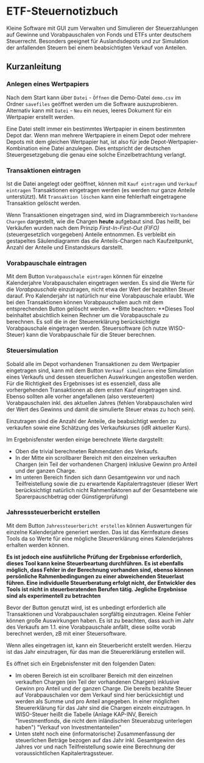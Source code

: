 # ETF-Steuernotizbuch
Kleine Software mit GUI zum Verwalten und Simulieren der Steuerzahlungen auf Gewinne und Vorabpauschalen von Fonds und ETFs unter deutschem Steuerrecht. Besonders geeignet für Auslandsdepots und zur Simulation der anfallenden Steuern bei einem beabsichtigten Verkauf von Anteilen. 

## Kurzanleitung
### Anlegen eines Wertpapiers
Nach dem Start kann über `Datei` - `Öffnen` die Demo-Datei `demo.csv` im Ordner `savefiles` geöffnet werden um die Software auszuprobieren. Alternativ kann mit `Datei` - `Neu` ein neues, leeres Dokument für ein Wertpapier erstellt werden.

Eine Datei stellt immer ein bestimmtes Wertpapier in einem bestimmten Depot dar. Wenn man mehrere Wertpapiere in einem Depot oder mehrere Depots mit dem gleichen Wertpapier hat, ist also für jede Depot-Wertpapier-Kombination eine Datei anzulegen. Dies entspricht der deutschen Steuergesetzgebung die genau eine solche Einzelbetrachtung verlangt.

### Transaktionen eintragen
Ist die Datei angelegt oder geöffnet, können mit `Kauf eintragen` und `Verkauf eintragen` Transaktionen eingetragen werden (es werden nur ganze Anteile unterstützt). Mit `Transaktion löschen` kann eine fehlerhaft eingetragene Transaktion gelöscht werden. 

Wenn Transaktionen eingetragen sind, wird im Diagrammbereich `Vorhandene Chargen` dargestellt, wie die Chargen **heute** aufgebaut sind. Das heißt, bei Verkäufen wurden nach dem Prinzip *First-In-First-Out (FIFO)* (steuergesetzlich vorgegeben) Anteile entnommen. Es verbleibt ein gestapeltes Säulendiagramm das die Anteils-Chargen nach Kaufzeitpunkt, Anzahl der Anteile und Einstandskurs darstellt. 

### Vorabpauschale eintragen
Mit dem Button `Vorabpauschale eintragen` können für einzelne Kalenderjahre Vorabpauschalen eingetragen werden. Es sind die Werte für die *Vorabpauschale* einzutragen, nicht etwa der Wert der bezahlten Steuer darauf. Pro Kalenderjahr ist natürlich nur eine Vorabpauschale erlaubt. Wie bei den Transaktionen können Vorabpauschalen auch mit dem entsprechenden Button gelöscht werden. 
**Bitte beachten: **Dieses Tool beinhaltet absichtlich keinen Rechner um die Vorabpauschale zu berechnen. Es soll die in der Steuererklärung berücksichtigte Vorabpauschale eingetragen werden. Steuersoftware (ich nutze WISO-Steuer) kann die Vorabpauschale für die Steuer berechnen.

### Steuersimulation

Sobald alle im Depot vorhandenen Transaktionen zu dem Wertpapier eingetragen sind, kann mit dem Button `Verkauf simulieren` eine Simulation eines Verkaufs und dessen steuerlichen Auswirkungen angestoßen werden. Für die Richtigkeit des Ergebnisses ist es essenziell, dass alle vorhergehenden Transaktionen ab dem ersten Kauf eingetragen sind. Ebenso sollten alle vorher angefallenen (also versteuerten) Vorabpauschalen inkl. des aktuellen Jahres (fehlen Vorabpauschalen wird der Wert des Gewinns  und damit die simulierte Steuer etwas zu hoch sein).

Einzutragen sind die Anzahl der Anteile, die beabsichtigt werden zu verkaufen sowie eine Schätzung des Verkaufskurses (idR aktueller Kurs).

Im Ergebnisfenster werden einige berechnete Werte dargstellt:
- Oben die trivial berechneten Rahmendaten des Verkaufs. 
- In der Mitte ein scrollbarer Bereich mit den einzelnen verkauften Chargen (ein Teil der vorhandenen Chargen) inklusive Gewinn pro Anteil und der ganzen Charge.
- Im unteren Bereich finden sich dann Gesamtgewinn vor und nach Teilfreistellung sowie die zu erwartende Kapitalertragsteuer (dieser Wert berücksichtigt natürlich nicht Rahmenfaktoren auf der Gesamtebene wie Sparerpauschbetrag oder Günstigerprüfung)

### Jahresssteuerbericht erstellen

Mit dem Button `Jahressteuerbericht erstellen` können Auswertungen für einzelne Kalenderjahre generiert werden. Das ist das Kernfeature dieses Tools da so Werte für eine mögliche Steuererklärung eines Kalenderjahres erhalten werden können. 

**Es ist jedoch eine ausführliche Prüfung der Ergebnisse erforderlich, dieses Tool kann keine Steuerbeartung durchführen. Es ist ebenfalls möglich, dass Fehler in der Berechnung vorhanden sind, ebenso können persönliche Rahmenbedingungen zu einer abweichenden Steuerlast führen. Eine individuelle Steuerberatung erfolgt nicht, der Entwickler des Tools ist nicht in steuerberatenden Berufen tätig. Jegliche Ergebnisse sind als experimentell zu betrachten**

Bevor der Button genutzt wird, ist es unbedingt erforderlich alle Transaktionen und Vorabpauschalen sorgfältig einzutragen. Kleine Fehler können große Auswirkungen haben. Es ist zu beachten, dass auch im Jahr des Verkaufs am 1.1. eine Vorabpauschale anfällt, diese sollte vorab berechnet werden, zB mit einer Steuersoftware. 

Wenn alles eingetragen ist, kann ein Steuerbericht erstellt werden. Hierzu ist das Jahr einzutragen, für das man die Steuererklärung erstellen will. 

Es öffnet sich ein Ergebnisfenster mit den folgenden Daten: 
- Im oberen Bereich ist ein scrollbarer Bereich mit den einzelnen verkauften Chargen (ein Teil der vorhandenen Chargen) inklusive Gewinn pro Anteil und der ganzen Charge. Die bereits bezahlte Steuer auf Vorabpauschalen vor dem Verkauf sind hier berücksichtigt und werden als Summe und pro Anteil angegeben. In einer möglichen Steuererklärung für das Jahr sind die Chargen einzeln einzutragen. In WISO-Steuer heißt die Tabelle (Anlage KAP-INV, Bereich "Investmentfonds, die nicht dem inländischen Steuerabzug unterlegen haben") "Verkauf von Investmentanteilen"
- Unten steht noch eine (informatorische) Zusammenfassung der steuerlichen Beträge bezogen auf das Jahr inkl. Gesamtgewinn des Jahres vor und nach Teilfreistellung sowie eine Berechnung der voraussichtlichen Kapitalertragssteuer. 


